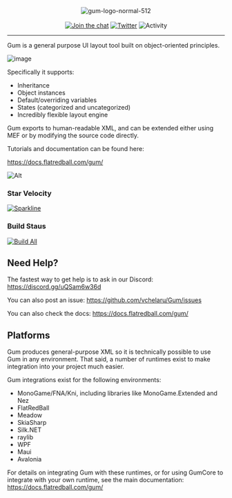 <div align="center">
  <img align="center" src="https://github.com/user-attachments/assets/90d1625b-1d9a-4fca-b9a7-f0fb42badcbb" alt="gum-logo-normal-512"/>
</div>
<br/>
<div align="center">
  <a href="https://discord.gg/tG5RBgw"><img src="https://img.shields.io/discord/586997072373481494" alt="Join the chat" /></a>
  <a href="https://twitter.com/FlatRedBall"><img src="https://img.shields.io/twitter/url?style=social&url=https%3A%2F%2Ftwitter.com%2FFlatRedBall" alt="Twitter"/></a>
  <img src="https://img.shields.io/github/last-commit/vchelaru/Gum/master" alt="Activity" />
</div>

---

Gum is a general purpose UI layout tool built on object-oriented principles. 

![image](https://github.com/vchelaru/Gum/assets/729631/9f1d16b2-47a0-47d4-a6bc-0a3d6f100699)

Specifically it supports:

* Inheritance
* Object instances
* Default/overriding variables
* States (categorized and uncategorized)
* Incredibly flexible layout engine

Gum exports to human-readable XML, and can be extended either using MEF or by modifying the source code directly.

Tutorials and documentation can be found here:

https://docs.flatredball.com/gum/

![Alt](https://repobeats.axiom.co/api/embed/43574f096866fcf9b5addde4589447d1b532ade4.svg "Repobeats analytics image")

### Star Velocity
[![Sparkline](https://stars.medv.io/vchelaru/Gum.svg)](https://stars.medv.io/vchelaru/Gum)

### Build Staus
[![Build All](https://github.com/vchelaru/Gum/actions/workflows/ci.yaml/badge.svg)](https://github.com/vchelaru/Gum/actions/workflows/ci.yaml)

## Need Help?

The fastest way to get help is to ask in our Discord: https://discord.gg/uQSam6w36d

You can also post an issue: https://github.com/vchelaru/Gum/issues

You can also check the docs: https://docs.flatredball.com/gum/

## Platforms

Gum produces general-purpose XML so it is technically possible to use Gum in any environment. That said, a number of runtimes exist to make integration into your project much easier.

Gum integrations exist for the following environments:

* MonoGame/FNA/Kni, including libraries like MonoGame.Extended and Nez
* FlatRedBall
* Meadow
* SkiaSharp
* Silk.NET
* raylib
* WPF
* Maui
* Avalonia

For details on integrating Gum with these runtimes, or for using GumCore to integrate with your own runtime, see the main documentation: https://docs.flatredball.com/gum/
